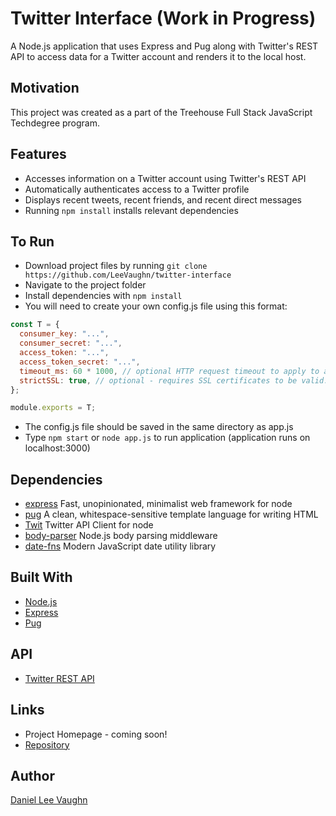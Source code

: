 # Twitter Interface (Work in Progress)

A Node.js application that uses Express and Pug along with Twitter's REST API to access data for a Twitter account and renders it to the local host.

## Motivation

This project was created as a part of the Treehouse Full Stack JavaScript Techdegree program.

## Features

* Accesses information on a Twitter account using Twitter's REST API
* Automatically authenticates access to a Twitter profile
* Displays recent tweets, recent friends, and recent direct messages
* Running ```npm install``` installs relevant dependencies

## To Run

* Download project files by running ```git clone https://github.com/LeeVaughn/twitter-interface```
* Navigate to the project folder
* Install dependencies with ```npm install```
* You will need to create your own config.js file using this format:

``` javascript
const T = {
  consumer_key: "...",
  consumer_secret: "...",
  access_token: "...",
  access_token_secret: "...",
  timeout_ms: 60 * 1000, // optional HTTP request timeout to apply to all requests.
  strictSSL: true, // optional - requires SSL certificates to be valid.
};

module.exports = T;
```

* The config.js file should be saved in the same directory as app.js
* Type ```npm start``` or ```node app.js``` to run application (application runs on localhost:3000)

## Dependencies

* [express](https://www.npmjs.com/package/express) Fast, unopinionated, minimalist web framework for node
* [pug](https://www.npmjs.com/package/pug) A clean, whitespace-sensitive template language for writing HTML
* [Twit](https://www.npmjs.com/package/twit) Twitter API Client for node
* [body-parser](https://www.npmjs.com/package/body-parser) Node.js body parsing middleware
* [date-fns](https://www.npmjs.com/package/date-fns) Modern JavaScript date utility library

## Built With

* [Node.js](https://nodejs.org/en/)
* [Express](https://github.com/LeeVaughn/twitter-interface)
* [Pug](https://pugjs.org/api/getting-started.html)

## API

* [Twitter REST API](https://developer.twitter.com/en/docs.html)

## Links

* Project Homepage - coming soon!
* [Repository](https://github.com/LeeVaughn/twitter-interface)

## Author

[Daniel Lee Vaughn](https://github.com/LeeVaughn)